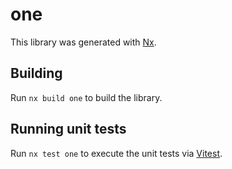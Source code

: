 # one

This library was generated with [Nx](https://nx.dev).

## Building

Run `nx build one` to build the library.

## Running unit tests

Run `nx test one` to execute the unit tests via [Vitest](https://vitest.dev/).
